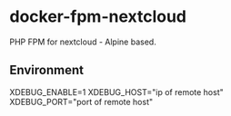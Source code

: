 # docker-fpm-nextcloud
PHP FPM for nextcloud - Alpine based.

## Environment
XDEBUG_ENABLE=1
XDEBUG_HOST="ip of remote host"
XDEBUG_PORT="port of remote host"
